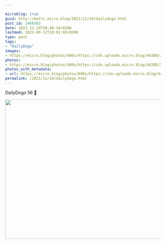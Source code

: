 ```yaml
---

microblog: true
guid: http://matti.micro.blog/2021/12/24/dailydogo.html
post_id: 1468303
date: 2021-12-24T20:40:34+0200
lastmod: 2022-09-12T10:01:02+0200
type: post
tags:
- "DailyDogo"
images:
- https://micro.blog/photos/600x/https://cdn.uploads.micro.blog/44388/2021/433fc40fdf.jpg
photos:
- https://micro.blog/photos/600x/https://cdn.uploads.micro.blog/44388/2021/433fc40fdf.jpg
photos_with_metadata:
- url: https://micro.blog/photos/600x/https://cdn.uploads.micro.blog/44388/2021/433fc40fdf.jpg
permalink: /2021/12/24/dailydogo.html
---
```

DailyDogo 56 🐶

<img src="/media/uploads/2021/433fc40fdf.jpg" width="600" height="450" alt="" />
